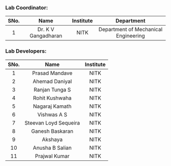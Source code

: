<!-- Remove all lines above this line before making changes to the file -->

### Lab Coordinator:

| SNo. |        Name         | Institute |              Department              |
| :--: | :-----------------: | :-------: | :----------------------------------: |
|  1   | Dr. K V Gangadharan |   NITK    | Department of Mechanical Engineering |

### Lab Developers:

| SNo. |         Name          | Institute |
| :--: | :-------------------: | :-------: |
|  1   |    Prasad Mandave     |   NITK    |
|  2   |    Ahemad Daniyal     |   NITK    |
|  3   |    Ranjan Tunga S     |   NITK    |
|  4   |    Rohit Kushwaha     |   NITK    |
|  5   |    Nagaraj Kamath     |   NITK    |
|  6   |      Vishwas A S      |   NITK    |
|  7   | Steevan Loyd Sequeira |   NITK    |
|  8   |    Ganesh Baskaran    |   NITK    |
|  9   |        Akshaya        |   NITK    |
|  10  |    Anusha B Salian    |   NITK    |
|  11  |     Prajwal Kumar     |   NITK    |
